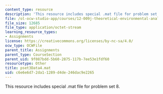 ```yaml
---
content_type: resource
description: 'This resource includes special .mat file for problem set 8. '
file: /ol-ocw-studio-app/courses/12-009j-theoretical-environmental-analysis-spring-2015/c6e6e6d72da11289d4de246dac9e2265_pset3Data4.mat
file_size: 12685
file_type: application/octet-stream
learning_resource_types:
- Assignments
license: https://creativecommons.org/licenses/by-nc-sa/4.0/
ocw_type: OCWFile
parent_title: Assignments
parent_type: CourseSection
parent_uid: 9f087bdd-5b60-2875-117b-7ee53e1fdf60
resourcetype: Other
title: pset3Data4.mat
uid: c6e6e6d7-2da1-1289-d4de-246dac9e2265
---
```

This resource includes special .mat file for problem set 8. 